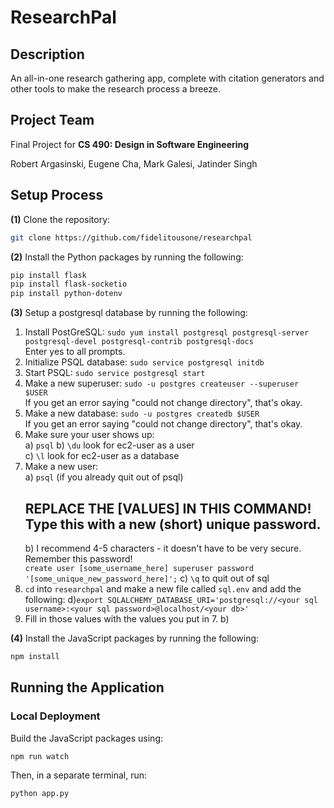 # ResearchPal
## Description
An all-in-one research gathering app, complete with citation generators and other tools to make the research process a breeze. 

## Project Team
Final Project for <b>CS 490: Design in Software Engineering</b>

Robert Argasinski, Eugene Cha, Mark Galesi, Jatinder Singh



## Setup Process
<b>(1)</b>
Clone the repository:
```bash
git clone https://github.com/fidelitousone/researchpal
```

<b>(2)</b>
Install the Python packages by running the following:
```bash
pip install flask
pip install flask-socketio
pip install python-dotenv
```

<b>(3)</b>
Setup a postgresql database by running the following:
1. Install PostGreSQL: `sudo yum install postgresql postgresql-server postgresql-devel postgresql-contrib postgresql-docs`    
    Enter yes to all prompts.    
2. Initialize PSQL database: `sudo service postgresql initdb`    
3. Start PSQL: `sudo service postgresql start`    
4. Make a new superuser: `sudo -u postgres createuser --superuser $USER`    
    If you get an error saying "could not change directory", that's okay. 
5. Make a new database: `sudo -u postgres createdb $USER`    
        If you get an error saying "could not change directory", that's okay.  
6. Make sure your user shows up:    
    a) `psql`
    b) `\du` look for ec2-user as a user    
    c) `\l` look for ec2-user as a database    
7. Make a new user:    
    a) `psql` (if you already quit out of psql)    
    ## REPLACE THE [VALUES] IN THIS COMMAND! Type this with a new (short) unique password.   
    b) I recommend 4-5 characters - it doesn't have to be very secure. Remember this password!  
        `create user [some_username_here] superuser password '[some_unique_new_password_here]';`
    c) `\q` to quit out of sql    
8. `cd` into `researchpal` and make a new file called `sql.env` and add the following:
    d)`export SQLALCHEMY_DATABASE_URI='postgresql://<your sql username>:<your sql password>@localhost/<your db>'`
9. Fill in those values with the values you put in 7. b)

<b>(4)</b>
Install the JavaScript packages by running the following:
```bash
npm install
```

## Running the Application
### Local Deployment
Build the JavaScript packages using:
```bash
npm run watch
```
Then, in a separate terminal, run:
```bash
python app.py
```
